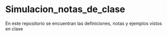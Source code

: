 # Simulacion_notas_de_clase
En este repositorio se encuentran las definiciones, notas y ejemplos vistos en clase
